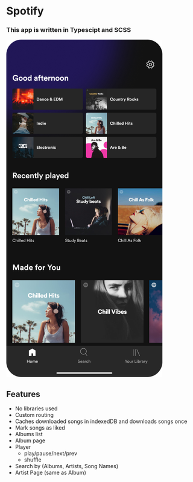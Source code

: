 # Spotify
### This app is written in Typescipt and SCSS

![Demo](./Home.png)

## Features

- No libraries used
- Custom routing
- Caches downloaded songs in indexedDB and downloads songs once
- Mark songs as liked
- Albums list
- Album page
- Player
  - play/pause/next/prev
  - shuffle
- Search by (Albums, Artists, Song Names)
- Artist Page (same as Album)
